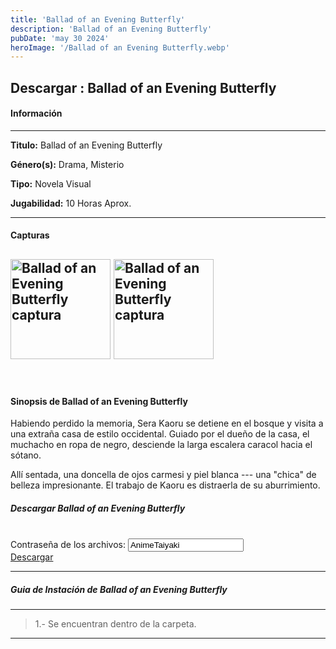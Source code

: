 ```yaml
---
title: 'Ballad of an Evening Butterfly'
description: 'Ballad of an Evening Butterfly'
pubDate: 'may 30 2024'
heroImage: '/Ballad of an Evening Butterfly.webp'
---
```


<div data-pagefind-ignore>

## Descargar :</span>  Ballad of an Evening Butterfly

#### Información

---

<p>
<strong>Titulo:</strong> 
Ballad of an Evening Butterfly
</p>
<p>
<strong>Género(s):</strong> 
Drama, Misterio
</p>
<p>
<strong>Tipo:</strong> 
Novela Visual
</p>
<p>
<strong>Jugabilidad:</strong> 
10 Horas Aprox.
</p>

---
#### Capturas
<img
src="https://2.bp.blogspot.com/-yvTErl1boRk/UoouqrzFs4I/AAAAAAAAAqA/ZKjHlNTo6v4/s1600/9.jpg"
style="height:160px;"
alt=" Ballad of an Evening Butterfly captura"
title=" Ballad of an Evening Butterfly captura"
oncontextmenu="return false;"
/>
<img
src="https://2.bp.blogspot.com/-AIcVrdu8ZLY/UoouqTjHCtI/AAAAAAAAAp8/dqhCLYVgb-k/s1600/8.jpg"
style="height:160px;"
alt=" Ballad of an Evening Butterfly captura"
title=" Ballad of an Evening Butterfly captura"
oncontextmenu="return false;"
/>
---
<br>

#### Sinopsis de Ballad of an Evening Butterfly

Habiendo perdido la memoria, Sera Kaoru se detiene en el bosque y visita a una extraña casa de estilo occidental.
Guiado por el dueño de la casa, el muchacho en ropa de negro, desciende la larga escalera caracol hacia el sótano.

Allí sentada, una doncella de ojos carmesi y piel blanca --- una "chica" de belleza impresionante.
El trabajo de Kaoru es distraerla de su aburrimiento.

##### Descargar Ballad of an Evening Butterfly

<br>
<div class="anime-section__content text-center"> <div>
<span class="pass_msg"> Contraseña de los archivos: </span> 
<input class="pass_info" value="AnimeTaiyaki" onclick="select();"></div> 
<div class="cont_dd_info"> 
<a href="https://exe.io/9y0IdXI7" target="_blank" class="btn_dd"> 
<i class="fas fa-download">
</i> Descargar 
</a> 
</div> 
</div>

---
##### Guia de Instación de Ballad of an Evening Butterfly

---
>1.- Se encuentran dentro de la carpeta.
---

</div>